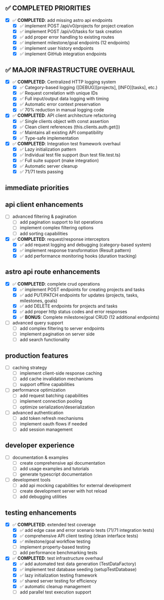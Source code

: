 ## ✅ COMPLETED PRIORITIES

- [x] ✅ **COMPLETED**: add missing astro api endpoints
  - [x] ✅ implement POST /api/v0/projects for project creation
  - [x] ✅ implement POST /api/v0/tasks for task creation
  - [x] ✅ add proper error handling to existing routes
  - [x] ✅ implement milestone/goal endpoints (12 endpoints)
  - [x] ✅ implement user history endpoints
  - [x] ✅ implement GitHub integration endpoints

## ✅ MAJOR INFRASTRUCTURE OVERHAUL

- [x] ✅ **COMPLETED**: Centralized HTTP logging system
  - [x] ✅ Category-based logging ([DEBUG][projects], [INFO][tasks], etc.)
  - [x] ✅ Request correlation with unique IDs
  - [x] ✅ Full input/output data logging with timing
  - [x] ✅ Automatic error context preservation
  - [x] ✅ 70% reduction in manual logging code

- [x] ✅ **COMPLETED**: API client architecture refactoring  
  - [x] ✅ Single clients object with const assertion
  - [x] ✅ Clean client references (this.clients.auth.get())
  - [x] ✅ Maintains all existing API compatibility
  - [x] ✅ Type-safe implementation

- [x] ✅ **COMPLETED**: Integration test framework overhaul
  - [x] ✅ Lazy initialization pattern
  - [x] ✅ Individual test file support (bun test file.test.ts)
  - [x] ✅ Full suite support (make integration)
  - [x] ✅ Automatic server cleanup
  - [x] ✅ 71/71 tests passing

## immediate priorities

## api client enhancements


- [ ] advanced filtering & pagination
  - [ ] add pagination support to list operations
  - [ ] implement complex filtering options
  - [ ] add sorting capabilities

- [x] ✅ **COMPLETED**: request/response interceptors
  - [x] ✅ add request logging and debugging (category-based system)
  - [x] ✅ implement response transformation (Result pattern)
  - [x] ✅ add performance monitoring hooks (duration tracking)

## astro api route enhancements

- [x] ✅ **COMPLETED**: complete crud operations
  - [x] ✅ implement POST endpoints for creating projects and tasks
  - [x] ✅ add PUT/PATCH endpoints for updates (projects, tasks, milestones, goals)
  - [x] ✅ add DELETE endpoints for projects and tasks
  - [x] ✅ add proper http status codes and error responses
  - [x] ✅ **BONUS**: Complete milestone/goal CRUD (12 additional endpoints)

- [ ] advanced query support
  - [ ] add complex filtering to server endpoints
  - [ ] implement pagination on server side
  - [ ] add search functionality

## production features

- [ ] caching strategy
  - [ ] implement client-side response caching
  - [ ] add cache invalidation mechanisms
  - [ ] support offline capabilities

- [ ] performance optimization
  - [ ] add request batching capabilities
  - [ ] implement connection pooling
  - [ ] optimize serialization/deserialization

- [ ] advanced authentication
  - [ ] add token refresh mechanisms
  - [ ] implement oauth flows if needed
  - [ ] add session management

## developer experience

- [ ] documentation & examples
  - [ ] create comprehensive api documentation
  - [ ] add usage examples and tutorials
  - [ ] generate typescript documentation

- [ ] development tools
  - [ ] add api mocking capabilities for external development
  - [ ] create development server with hot reload
  - [ ] add debugging utilities

## testing enhancements

- [x] ✅ **COMPLETED**: extended test coverage
  - [x] ✅ add edge case and error scenario tests (71/71 integration tests)
  - [x] ✅ comprehensive API client testing (clean interface tests)
  - [x] ✅ milestone/goal workflow testing
  - [ ] implement property-based testing
  - [ ] add performance benchmarking tests

- [x] ✅ **COMPLETED**: test infrastructure overhaul
  - [x] ✅ add automated test data generation (TestDataFactory)
  - [x] ✅ implement test database seeding (setupTestDatabase)
  - [x] ✅ lazy initialization testing framework
  - [x] ✅ shared server testing for efficiency
  - [x] ✅ automatic cleanup management
  - [ ] add parallel test execution support